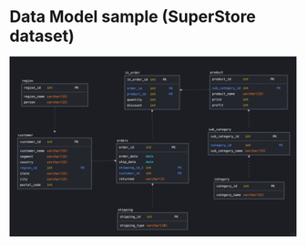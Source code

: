 # Data Model sample (SuperStore dataset)

<p align="center"><img  src="https://github.com/victorjulyin/DE-101/blob/main/(EDIT)%20Module2/2.4%20Data%20Model/data_model.png"></p>